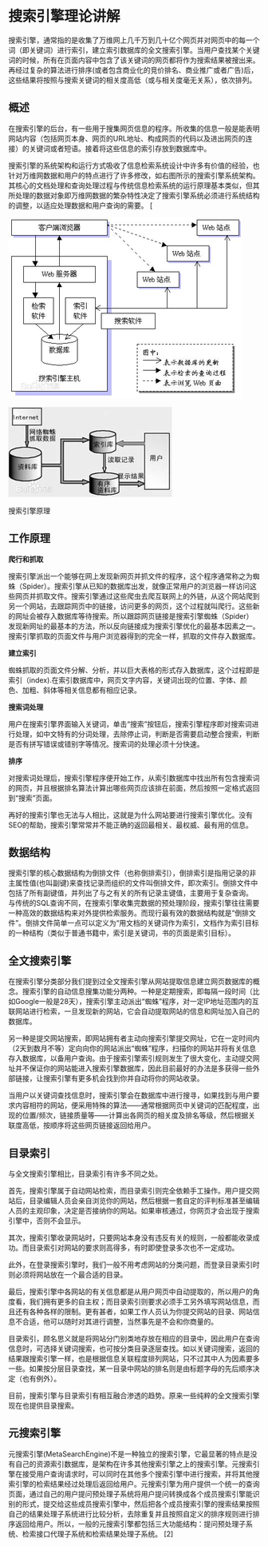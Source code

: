 # 搜索引擎理论讲解

搜索引擎，通常指的是收集了万维网上几千万到几十亿个网页并对网页中的每一个词（即关键词）进行索引，建立索引数据库的全文搜索引擎。当用户查找某个关键词的时候，所有在页面内容中包含了该关键词的网页都将作为搜索结果被搜出来。再经过复杂的算法进行排序\(或者包含商业化的竞价排名、商业推广或者广告\)后，这些结果将按照与搜索关键词的相关度高低（或与相关度毫无关系），依次排列。

## 概述

在搜索引擎的后台，有一些用于搜集网页信息的程序。所收集的信息一般是能表明网站内容（包括网页本身、网页的URL地址、构成网页的代码以及进出网页的连接）的关键词或者短语。接着将这些信息的索引存放到数据库中。

搜索引擎的系统架构和运行方式吸收了信息检索系统设计中许多有价值的经验，也针对万维网数据和用户的特点进行了许多修改，如右图所示的搜索引擎系统架构。其核心的文档处理和查询处理过程与传统信息检索系统的运行原理基本类似，但其所处理的数据对象即万维网数据的繁杂特性决定了搜索引擎系统必须进行系统结构的调整，以适应处理数据和用户查询的需要。 \[

![](/assets/import-01.png)

![](/assets/import-02.png)

搜索引擎原理

## 工作原理

**爬行和抓取**

搜索引擎派出一个能够在网上发现新网页并抓文件的程序，这个程序通常称之为蜘蛛（Spider）。搜索引擎从已知的数据库出发，就像正常用户的浏览器一样访问这些网页并抓取文件。搜索引擎通过这些爬虫去爬互联网上的外链，从这个网站爬到另一个网站，去跟踪网页中的链接，访问更多的网页，这个过程就叫爬行。这些新的网址会被存入数据库等待搜索。所以跟踪网页链接是搜索引擎蜘蛛（Spider）发现新网址的最基本的方法，所以反向链接成为搜索引擎优化的最基本因素之一。搜索引擎抓取的页面文件与用户浏览器得到的完全一样，抓取的文件存入数据库。

**建立索引**

蜘蛛抓取的页面文件分解、分析，并以巨大表格的形式存入数据库，这个过程即是索引（index\).在索引数据库中，网页文字内容，关键词出现的位置、字体、颜色、加粗、斜体等相关信息都有相应记录。

**搜索词处理**

用户在搜索引擎界面输入关键词，单击“搜索”按钮后，搜索引擎程序即对搜索词进行处理，如中文特有的分词处理，去除停止词，判断是否需要启动整合搜索，判断是否有拼写错误或错别字等情况。搜索词的处理必须十分快速。

**排序**

对搜索词处理后，搜索引擎程序便开始工作，从索引数据库中找出所有包含搜索词的网页，并且根据排名算法计算出哪些网页应该排在前面，然后按照一定格式返回到“搜索”页面。

再好的搜索引擎也无法与人相比，这就是为什么网站要进行搜索引擎优化。没有SEO的帮助，搜索引擎常常并不能正确的返回最相关、最权威、最有用的信息。

## 数据结构

搜索引擎的核心数据结构为倒排文件（也称倒排索引），倒排索引是指用记录的非主属性值\(也叫副键\)来查找记录而组织的文件叫倒排文件，即次索引。倒排文件中包括了所有副键值，并列出了与之有关的所有记录主键值，主要用于复杂查询。 与传统的SQL查询不同，在搜索引擎收集完数据的预处理阶段，搜索引擎往往需要一种高效的数据结构来对外提供检索服务。而现行最有效的数据结构就是“倒排文件”。倒排文件简单一点可以定义为“用文档的关键词作为索引，文档作为索引目标的一种结构（类似于普通书籍中，索引是关键词，书的页面是索引目标）。

## 全文搜索引擎

在搜索引擎分类部分我们提到过全文搜索引擎从网站提取信息建立网页数据库的概念。搜索引擎的自动信息搜集功能分两种。一种是定期搜索，即每隔一段时间（比如Google一般是28天），搜索引擎主动派出“蜘蛛”程序，对一定IP地址范围内的互联网站进行检索，一旦发现新的网站，它会自动提取网站的信息和网址加入自己的数据库。

另一种是提交网站搜索，即网站拥有者主动向搜索引擎提交网址，它在一定时间内（2天到数月不等）定向向你的网站派出“蜘蛛”程序，扫描你的网站并将有关信息存入数据库，以备用户查询。由于搜索引擎索引规则发生了很大变化，主动提交网址并不保证你的网站能进入搜索引擎数据库，因此目前最好的办法是多获得一些外部链接，让搜索引擎有更多机会找到你并自动将你的网站收录。

当用户以关键词查找信息时，搜索引擎会在数据库中进行搜寻，如果找到与用户要求内容相符的网站，便采用特殊的算法——通常根据网页中关键词的匹配程度，出现的位置/频次，链接质量等——计算出各网页的相关度及排名等级，然后根据关联度高低，按顺序将这些网页链接返回给用户。

## 目录索引

与全文搜索引擎相比，目录索引有许多不同之处。

首先，搜索引擎属于自动网站检索，而目录索引则完全依赖手工操作。用户提交网站后，目录编辑人员会亲自浏览你的网站，然后根据一套自定的评判标准甚至编辑人员的主观印象，决定是否接纳你的网站。如果审核通过，你网页才会出现于搜索引擎中，否则不会显示。

其次，搜索引擎收录网站时，只要网站本身没有违反有关的规则，一般都能收录成功。而目录索引对网站的要求则高得多，有时即使登录多次也不一定成功。

此外，在登录搜索引擎时，我们一般不用考虑网站的分类问题，而登录目录索引时则必须将网站放在一个最合适的目录。

最后，搜索引擎中各网站的有关信息都是从用户网页中自动提取的，所以用户的角度看，我们拥有更多的自主权；而目录索引则要求必须手工另外填写网站信息，而且还有各种各样的限制。更有甚者，如果工作人员认为你提交网站的目录、网站信息不合适，他可以随时对其进行调整，当然事先是不会和你商量的。

目录索引，顾名思义就是将网站分门别类地存放在相应的目录中，因此用户在查询信息时，可选择关键词搜索，也可按分类目录逐层查找。如以关键词搜索，返回的结果跟搜索引擎一样，也是根据信息关联程度排列网站，只不过其中人为因素要多一些。如果按分层目录查找，某一目录中网站的排名则是由标题字母的先后顺序决定（也有例外）。

目前，搜索引擎与目录索引有相互融合渗透的趋势。原来一些纯粹的全文搜索引擎现在也提供目录搜索。

## 元搜索引擎

元搜索引擎\(MetaSearchEngine\)不是一种独立的搜索引擎，它最显著的特点是没有自己的资源索引数据库，是架构在许多其他搜索引擎之上的搜索引擎。元搜索引擎在接受用户查询请求时，可以同时在其他多个搜索引擎中进行搜索，并将其他搜索引擎的检索结果经过处理后返回给用户。元搜索引擎为用户提供一个统一的查询页面，通过自己的用户提问预处理子系统将用户提问转换成各个成员搜索引擎能识别的形式，提交给这些成员搜索引擎中，然后把各个成员搜索引擎的搜索结果按照自己的结果处理子系统进行比较分析，去除重复并且按照自定义的排序规则进行排序返回给用户。所以，一般的元搜索引擎都包括三大功能结构：提问预处理子系统、检索接口代理子系统和检索结果处理子系统。 \[2\] 



